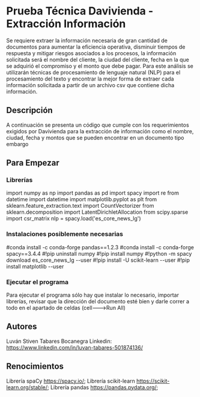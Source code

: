 # Prueba Técnica Davivienda - Extracción Información

Se requiere extraer la información necesaria de gran cantidad de documentos para aumentar la eficiencia operativa, disminuir tiempos de respuesta y mitigar riesgos asociados a los procesos, la información solicitada será el nombre del cliente, la ciudad del cliente, fecha en la que se adquirió el compromiso y el monto que debe pagar. Para este análisis se utilizarán técnicas de procesamiento de lenguaje natural (NLP) para el procesamiento del texto y encontrar la mejor forma de extraer cada información solicitada a partir de un archivo csv que contiene dicha información.

## Descripción

A continuación se presenta un código que cumple con los requerimientos exigidos por Davivienda para la extracción de información como el nombre, ciudad, fecha y montos que se pueden encontrar en un documento tipo embargo

## Para Empezar

### Librerías

import numpy as np
import pandas as pd
import spacy
import re
from datetime import datetime
import matplotlib.pyplot as plt
from sklearn.feature_extraction.text import CountVectorizer
from sklearn.decomposition import LatentDirichletAllocation
from scipy.sparse import csr_matrix
nlp = spacy.load('es_core_news_lg')

### Instalaciones posiblemente necesarias

#conda install -c conda-forge pandas==1.2.3
#conda install -c conda-forge spacy==3.4.4
#!pip uninstall numpy
#!pip install numpy
#!python -m spacy download es_core_news_lg --user
#!pip install -U scikit-learn --user
#!pip install matplotlib --user

### Ejecutar el programa

Para ejecutar el programa sólo hay que instalar lo necesario, importar librerías, revisar que la dirección del documento esté bien y darle correr a todo en el apartado de celdas (cell--->Run All)


## Autores

Luván Stiven Tabares Bocanegra
Linkedin: https://www.linkedin.com/in/luvan-tabares-501874136/


## Renocimientos

Librería spaCy https://spacy.io/;
Librería scikit-learn https://scikit-learn.org/stable/;
Librería pandas https://pandas.pydata.org/;
